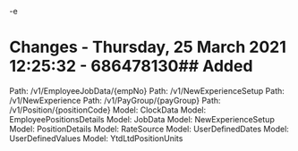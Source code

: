 -e 

# Changes - Thursday, 25 March 2021 12:25:32 - 686478130## Added
Path: /v1/EmployeeJobData/{empNo}
Path: /v1/NewExperienceSetup
Path: /v1/NewExperience
Path: /v1/PayGroup/{payGroup}
Path: /v1/Position/{positionCode}
Model: ClockData
Model: EmployeePositionsDetails
Model: JobData
Model: NewExperienceSetup
Model: PositionDetails
Model: RateSource
Model: UserDefinedDates
Model: UserDefinedValues
Model: YtdLtdPositionUnits
